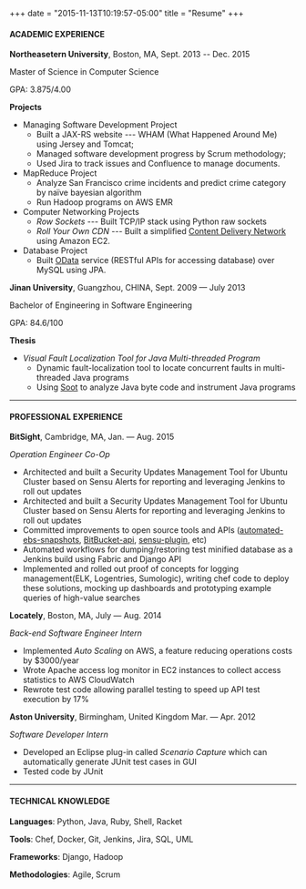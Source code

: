 +++
date = "2015-11-13T10:19:57-05:00"
title = "Resume"
+++

#### ACADEMIC EXPERIENCE

**Northeasetern University**, Boston, MA, Sept. 2013 -- Dec. 2015

Master of Science in Computer Science

GPA: 3.875/4.00

**Projects**

* Managing Software Development Project
	* Built a JAX-RS website --- WHAM (What Happened Around Me) using Jersey and Tomcat;
	* Managed software development progress by Scrum methodology;
	* Used Jira to track issues and Confluence to manage documents. 
* MapReduce Project
	*  Analyze San Francisco crime incidents and predict crime category by naïve bayesian algorithm
	*  Run Hadoop programs on AWS EMR
*  Computer Networking Projects
	* *Row Sockets* ---  Built TCP/IP stack using Python raw sockets
	* *Roll Your Own CDN* --- Built a simplified [Content Delivery Network](https://en.wikipedia.org/wiki/Content_delivery_network) using Amazon EC2.
* Database Project
	*  Built [OData](http://www.odata.org/) service (RESTful APIs for accessing database) over MySQL using JPA.

**Jinan University**, Guangzhou, CHINA, Sept. 2009 — July 2013 

Bachelor of Engineering in Software Engineering 

GPA: 84.6/100

**Thesis*** *Visual Fault Localization Tool for Java Multi-threaded Program*
	* Dynamic fault-localization tool to locate concurrent faults in multi-threaded Java programs	* Using [Soot](https://sable.github.io/soot/) to analyze Java byte code and instrument Java programs

----
#### PROFESSIONAL EXPERIENCE
**BitSight**, Cambridge, MA, Jan. — Aug. 2015 

*Operation Engineer Co-Op*
* Architected and built a Security Updates Management Tool for Ubuntu Cluster based on Sensu Alerts for reporting and leveraging Jenkins to roll out updates
* Architected and built a Security Updates Management Tool for Ubuntu Cluster based on Sensu Alerts for reporting and leveraging Jenkins to roll out updates
* Committed improvements to open source tools and APIs ([automated-ebs-snapshots](https://github.com/skymill/automated-ebs-snapshots), [BitBucket-api](https://github.com/CBitLabs/BitBucket-api), [sensu-plugin](https://github.com/sensu/sensu-community-plugins), etc)
* Automated workflows for dumping/restoring test minified database as a Jenkins build using Fabric and Django API
* Implemented and rolled out proof of concepts for logging management(ELK, Logentries, Sumologic), writing chef code to deploy these solutions, mocking up dashboards and prototyping example queries of high-value searches**Locately**, Boston, MA, July — Aug. 2014 

*Back-end Software Engineer Intern*
* Implemented *Auto Scaling* on AWS, a feature reducing operations costs by $3000/year
*  Wrote Apache access log monitor in EC2 instances to collect access statistics to AWS CloudWatch
*  Rewrote test code allowing parallel testing to speed up API test execution by 17%
**Aston University**, Birmingham, United Kingdom Mar. — Apr. 2012 

*Software Developer Intern*
* Developed an Eclipse plug-in called *Scenario Capture* which can automatically generate JUnit test cases in GUI* Tested code by JUnit

----
#### TECHNICAL KNOWLEDGE
**Languages**:
Python, Java, Ruby, Shell, Racket

**Tools**:
Chef, Docker, Git, Jenkins, Jira, SQL, UML 

**Frameworks**:
Django, Hadoop

**Methodologies**:
Agile, Scrum